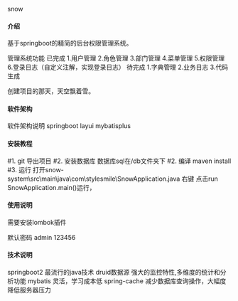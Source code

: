 snow

#### 介绍
基于springboot的精简的后台权限管理系统。

管理系统功能
已完成
1.用户管理 2.角色管理 3.部门管理 4.菜单管理 5.权限管理 
6.登录日志（自定义注解，实现登录日志）
待完成
1.字典管理 2.业务日志 3.代码生成

创建项目的那天，天空飘着雪。
#### 软件架构
软件架构说明
springboot
layui
mybatisplus

#### 安装教程

#1. git 导出项目
#2. 安装数据库 数据库sql在/db文件夹下
#2. 编译
maven install
#3. 运行
打开snow-system\src\main\java\com\stylesmile\SnowApplication.java
右键 点击run SnowApplication.main()运行，
#### 使用说明
需要安装lombok插件

默认密码 admin 123456

#### 技术说明
springboot2 最流行的java技术
druid数据源 强大的监控特性,多维度的统计和分析功能
mybatis  灵活，学习成本低
spring-cache 减少数据库查询操作，大幅度降低服务器压力

